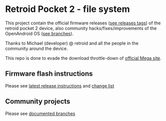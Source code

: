 # Retroid Pocket 2 - file system

This project contain the official firmware releases ([see releases tags](https://github.com/DFOXpro/rp2-fs/tags)) of the retroid pocket 2 device, also community hacks/fixes/improvements of the OpenAndroid OS ([see branches](https://github.com/DFOXpro/rp2-fs/branches)).

Thanks to Michael (developer) @ retroid and all the people in the community around the device.

This repo is done to evade the download throttle-down of [official Mega site](https://mega.nz/folder/MVcgEIhR#IL2HHJBjMnXiBE0P7DB7Bw).


## Firmware flash instructions
Please see [latest release instructions](https://github.com/DFOXpro/rp2-fs/blob/2020-9-16/firmware/HowTo.docx) and [change list](https://github.com/DFOXpro/rp2-fs/blob/2020-9-16/CHANGELOG.md)

## Community projects
Please see [documented branches](https://github.com/DFOXpro/rp2-fs/branches)
